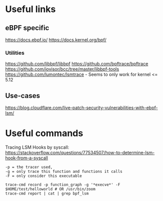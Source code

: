 # Useful links 

## eBPF specific
https://docs.ebpf.io/
https://docs.kernel.org/bpf/

### Utilities
https://github.com/libbpf/libbpf
https://github.com/bpftrace/bpftrace
https://github.com/iovisor/bcc/tree/master/libbpf-tools
https://github.com/lumontec/lsmtrace - Seems to only work for kernel <= 5.12

## Use-cases
https://blog.cloudflare.com/live-patch-security-vulnerabilities-with-ebpf-lsm/


# Useful commands
Tracing LSM Hooks by syscall:
https://stackoverflow.com/questions/77534507/how-to-determine-lsm-hook-from-a-syscall
```
-p = the tracer used, 
-g = only trace this function and functions it calls
-F = only consider this executable

trace-cmd record -p function_graph -g '*execve*' -F $HOME/test/helloworld # OR /usr/bin/zoom
trace-cmd report | cat | grep bpf_lsm
```

